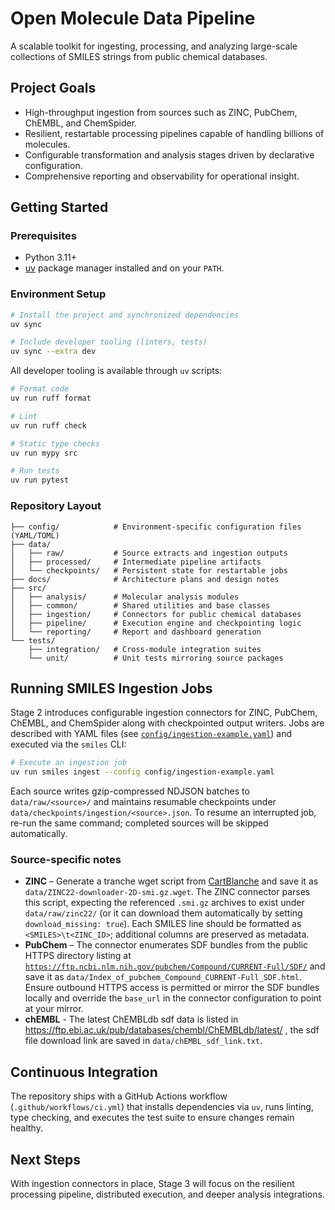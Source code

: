 # Open Molecule Data Pipeline

A scalable toolkit for ingesting, processing, and analyzing large-scale collections of SMILES strings from public chemical databases.

## Project Goals
- High-throughput ingestion from sources such as ZINC, PubChem, ChEMBL, and ChemSpider.
- Resilient, restartable processing pipelines capable of handling billions of molecules.
- Configurable transformation and analysis stages driven by declarative configuration.
- Comprehensive reporting and observability for operational insight.

## Getting Started

### Prerequisites
- Python 3.11+
- [uv](https://github.com/astral-sh/uv) package manager installed and on your `PATH`.

### Environment Setup
```bash
# Install the project and synchronized dependencies
uv sync

# Include developer tooling (linters, tests)
uv sync --extra dev
```

All developer tooling is available through `uv` scripts:

```bash
# Format code
uv run ruff format

# Lint
uv run ruff check

# Static type checks
uv run mypy src

# Run tests
uv run pytest
```

### Repository Layout
```
├── config/            # Environment-specific configuration files (YAML/TOML)
├── data/
│   ├── raw/           # Source extracts and ingestion outputs
│   ├── processed/     # Intermediate pipeline artifacts
│   └── checkpoints/   # Persistent state for restartable jobs
├── docs/              # Architecture plans and design notes
├── src/
│   ├── analysis/      # Molecular analysis modules
│   ├── common/        # Shared utilities and base classes
│   ├── ingestion/     # Connectors for public chemical databases
│   ├── pipeline/      # Execution engine and checkpointing logic
│   └── reporting/     # Report and dashboard generation
└── tests/
    ├── integration/   # Cross-module integration suites
    └── unit/          # Unit tests mirroring source packages
```

## Running SMILES Ingestion Jobs

Stage 2 introduces configurable ingestion connectors for ZINC, PubChem, ChEMBL, and ChemSpider along with checkpointed output writers. Jobs are described with YAML files (see [`config/ingestion-example.yaml`](config/ingestion-example.yaml)) and executed via the `smiles` CLI:

```bash
# Execute an ingestion job
uv run smiles ingest --config config/ingestion-example.yaml
```

Each source writes gzip-compressed NDJSON batches to `data/raw/<source>/` and maintains resumable checkpoints under `data/checkpoints/ingestion/<source>.json`. To resume an interrupted job, re-run the same command; completed sources will be skipped automatically.

### Source-specific notes

- **ZINC** – Generate a tranche wget script from [CartBlanche](https://cartblanche.docking.org/tranches/2d) and save it as `data/ZINC22-downloader-2D-smi.gz.wget`. The ZINC connector parses this script, expecting the referenced `.smi.gz` archives to exist under `data/raw/zinc22/` (or it can download them automatically by setting `download_missing: true`). Each SMILES line should be formatted as `<SMILES>\t<ZINC_ID>`; additional columns are preserved as metadata.
- **PubChem** – The connector enumerates SDF bundles from the public HTTPS directory listing at [`https://ftp.ncbi.nlm.nih.gov/pubchem/Compound/CURRENT-Full/SDF/`](https://ftp.ncbi.nlm.nih.gov/pubchem/Compound/CURRENT-Full/SDF/) and save it as `data/Index_of_pubchem_Compound_CURRENT-Full_SDF.html`. Ensure outbound HTTPS access is permitted or mirror the SDF bundles locally and override the `base_url` in the connector configuration to point at your mirror.
- **chEMBL** - The latest ChEMBLdb sdf data is listed in https://ftp.ebi.ac.uk/pub/databases/chembl/ChEMBLdb/latest/ , the sdf file download link are saved in `data/chEMBL_sdf_link.txt`.

## Continuous Integration
The repository ships with a GitHub Actions workflow (`.github/workflows/ci.yml`) that installs dependencies via `uv`, runs linting, type checking, and executes the test suite to ensure changes remain healthy.

## Next Steps
With ingestion connectors in place, Stage 3 will focus on the resilient processing pipeline, distributed execution, and deeper analysis integrations.
